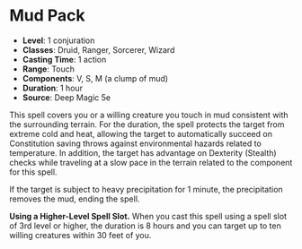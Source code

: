 # Mud Pack

- **Level**: 1 conjuration
- **Classes**: Druid, Ranger, Sorcerer, Wizard
- **Casting Time**: 1 action
- **Range**: Touch
- **Components**: V, S, M (a clump of mud)
- **Duration**: 1 hour
- **Source**: Deep Magic 5e

This spell covers you or a willing creature you touch in mud consistent with the surrounding terrain. For the duration, the spell protects the target from extreme cold and heat, allowing the target to automatically succeed on Constitution saving throws against environmental hazards related to temperature. In addition, the target has advantage on Dexterity (Stealth) checks while traveling at a slow pace in the terrain related to the component for this spell.

If the target is subject to heavy precipitation for 1 minute, the precipitation removes the mud, ending the spell.

**Using a Higher-Level Spell Slot.** When you cast this spell using a spell slot of 3rd level or higher, the duration is 8 hours and you can target up to ten willing creatures within 30 feet of you.
